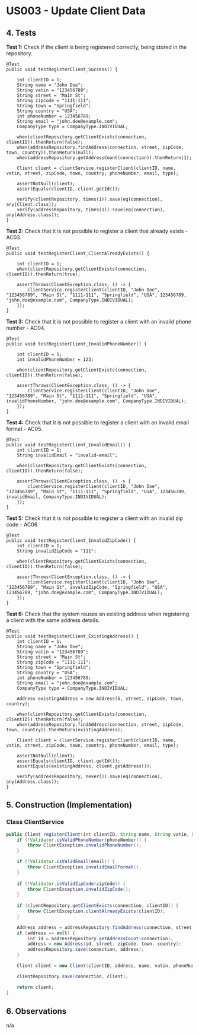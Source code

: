 # US003 - Update Client Data

## 4. Tests 

**Test 1:** Check if the client is being registered correctly, being stored in the repository.

    @Test
    public void testRegisterClient_Success() {

        int clientID = 1;
        String name = "John Doe";
        String vatin = "123456789";
        String street = "Main St";
        String zipCode = "1111-111";
        String town = "Springfield";
        String country = "USA";
        int phoneNumber = 123456789;
        String email = "john.doe@example.com";
        CompanyType type = CompanyType.INDIVIDUAL;

        when(clientRepository.getClientExists(connection, clientID)).thenReturn(false);
        when(addressRepository.findAddress(connection, street, zipCode, town, country)).thenReturn(null);
        when(addressRepository.getAddressCount(connection)).thenReturn(1);

        Client client = clientService.registerClient(clientID, name, vatin, street, zipCode, town, country, phoneNumber, email, type);

        assertNotNull(client);
        assertEquals(clientID, client.getId());

        verify(clientRepository, times(1)).save(eq(connection), any(Client.class));
        verify(addressRepository, times(1)).save(eq(connection), any(Address.class));
    }
	

**Test 2:** Check that it is not possible to register a client that already exists - AC03.

    @Test
    public void testRegisterClient_ClientAlreadyExists() {

        int clientID = 1;
        when(clientRepository.getClientExists(connection, clientID)).thenReturn(true);

        assertThrows(ClientException.class, () -> {
            clientService.registerClient(clientID, "John Doe", "123456789", "Main St", "1111-111", "Springfield", "USA", 123456789, "john.doe@example.com", CompanyType.INDIVIDUAL);
        });
    }

**Test 3:** Check that it is not possible to register a client with an invalid phone number - AC04.

    @Test
    public void testRegisterClient_InvalidPhoneNumber() {

        int clientID = 1;
        int invalidPhoneNumber = 123;

        when(clientRepository.getClientExists(connection, clientID)).thenReturn(false);

        assertThrows(ClientException.class, () -> {
            clientService.registerClient(clientID, "John Doe", "123456789", "Main St", "1111-111", "Springfield", "USA", invalidPhoneNumber, "john.doe@example.com", CompanyType.INDIVIDUAL);
        });
    }

**Test 4:** Check that it is not possible to register a client with an invalid email format - AC05.

    @Test
    public void testRegisterClient_InvalidEmail() {
        int clientID = 1;
        String invalidEmail = "invalid-email";

        when(clientRepository.getClientExists(connection, clientID)).thenReturn(false);

        assertThrows(ClientException.class, () -> {
            clientService.registerClient(clientID, "John Doe", "123456789", "Main St", "1111-111", "Springfield", "USA", 123456789, invalidEmail, CompanyType.INDIVIDUAL);
        });
    }

**Test 5:** Check that it is not possible to register a client with an invalid zip code - AC06.

    @Test
    public void testRegisterClient_InvalidZipCode() {
        int clientID = 1;
        String invalidZipCode = "111";

        when(clientRepository.getClientExists(connection, clientID)).thenReturn(false);

        assertThrows(ClientException.class, () -> {
            clientService.registerClient(clientID, "John Doe", "123456789", "Main St", invalidZipCode, "Springfield", "USA", 123456789, "john.doe@example.com", CompanyType.INDIVIDUAL);
        });
    }

**Test 6:** Check that the system reuses an existing address when registering a client with the same address details.

    @Test
    public void testRegisterClient_ExistingAddress() {
        int clientID = 1;
        String name = "John Doe";
        String vatin = "123456789";
        String street = "Main St";
        String zipCode = "1111-111";
        String town = "Springfield";
        String country = "USA";
        int phoneNumber = 123456789;
        String email = "john.doe@example.com";
        CompanyType type = CompanyType.INDIVIDUAL;

        Address existingAddress = new Address(5, street, zipCode, town, country);

        when(clientRepository.getClientExists(connection, clientID)).thenReturn(false);
        when(addressRepository.findAddress(connection, street, zipCode, town, country)).thenReturn(existingAddress);

        Client client = clientService.registerClient(clientID, name, vatin, street, zipCode, town, country, phoneNumber, email, type);

        assertNotNull(client);
        assertEquals(clientID, client.getId());
        assertEquals(existingAddress, client.getAddress());

        verify(addressRepository, never()).save(eq(connection), any(Address.class));
    }

## 5. Construction (Implementation)

### Class ClientService 

```java
public Client registerClient(int clientID, String name, String vatin, String street, String zipCode, String town, String country, int phoneNumber, String email, CompanyType type) {
    if (!Validator.isValidPhoneNumber(phoneNumber)) {
        throw ClientException.invalidPhoneNumber();
    }

    if (!Validator.isValidEmail(email)) {
        throw ClientException.invalidEmailFormat();
    }
    
    if (!Validator.isValidZipCode(zipCode)) {
        throw ClientException.invalidZipCode();
    }
    
    if (clientRepository.getClientExists(connection, clientID)) {
        throw ClientException.clientAlreadyExists(clientID);
    }

    Address address = addressRepository.findAddress(connection, street, zipCode, town, country);
    if (address == null) {
        int id = addressRepository.getAddressCount(connection);
        address = new Address(id, street, zipCode, town, country);
        addressRepository.save(connection, address);
    }

    Client client = new Client(clientID, address, name, vatin, phoneNumber, email, type);

    clientRepository.save(connection, client);

    return client;
}
```

## 6. Observations

n/a